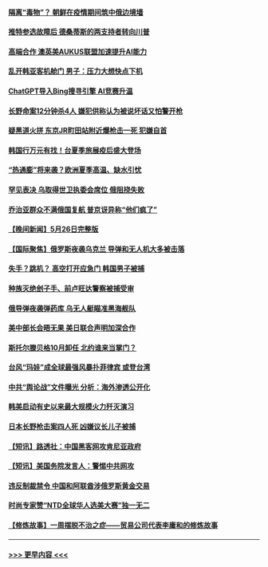 #### [隔离“毒物”？ 朝鲜在疫情期间筑中俄边境墙](../pages/prog202/a103720974.md?t=05272143) 
#### [推特参选故障后 德桑蒂斯的两支持者转向川普](../pages/prog202/a103720981.md?t=05272143) 
#### [高端合作 澳英美AUKUS联盟加速提升AI能力](../pages/prog202/a103720977.md?t=05272143) 
#### [乱开韩亚客机舱门 男子：压力大想快点下机](../pages/prog202/a103720948.md?t=05272143) 
#### [ChatGPT导入Bing搜寻引擎 AI竞赛升温](../pages/prog202/a103720934.md?t=05272143) 
#### [长野命案12分钟杀4人 嫌犯供称认为被说坏话又怕警开枪](../pages/prog202/a103720927.md?t=05272143) 
#### [疑黑道火拼 东京JR町田站附近爆枪击一死 犯嫌自首](../pages/prog202/a103720923.md?t=05272143) 
#### [韩国行万元有找！台夏季旅展疫后盛大登场](../pages/prog202/a103720897.md?t=05272143) 
#### [“热通膨”将来袭？欧洲夏季高温、缺水引忧](../pages/prog202/a103720891.md?t=05272143) 
#### [罕见表决 乌取得世卫执委会席位 俄阻挠失败](../pages/prog202/a103720888.md?t=05272143) 
#### [乔治亚群众不满俄国复航 普京讶异称“他们疯了”](../pages/prog202/a103720862.md?t=05272143) 
#### [【晚间新闻】5月26日完整版](../pages/prog202/a103720741.md?t=05272143) 
#### [【国际聚焦】俄罗斯夜袭乌克兰 导弹和无人机大多被击落](../pages/prog202/a103720747.md?t=05272143) 
#### [失手？跳机？ 高空打开应急门 韩国男子被捕](../pages/prog202/a103720653.md?t=05272143) 
#### [种族灭绝刽子手、前卢旺达警察被捕受审](../pages/prog202/a103720652.md?t=05272143) 
#### [俄导弹夜袭弹药库 乌无人艇瞄准黑海舰队](../pages/prog202/a103720651.md?t=05272143) 
#### [美中部长会晤无果 美日联合声明加深合作](../pages/prog202/a103720657.md?t=05272143) 
#### [斯托尔滕贝格10月卸任 北约谁来当掌门？](../pages/prog202/a103720650.md?t=05272143) 
#### [台风“玛娃”成全球最强风暴扑菲律宾 或登台湾](../pages/prog202/a103720606.md?t=05272143) 
#### [中共“舆论战”文件曝光 分析：海外渗透公开化](../pages/prog202/a103720469.md?t=05272143) 
#### [韩美启动有史以来最大规模火力歼灭演习](../pages/prog202/a103720470.md?t=05272143) 
#### [日本长野枪击案四人死 凶嫌议长儿子被捕](../pages/prog202/a103720472.md?t=05272143) 
#### [【短讯】路透社：中国黑客网攻肯尼亚政府](../pages/prog202/a103720466.md?t=05272143) 
#### [【短讯】美国务院发言人：警惕中共网攻](../pages/prog202/a103720465.md?t=05272143) 
#### [违反制裁禁令 中国和阿联酋涉俄罗斯黄金交易](../pages/prog202/a103720394.md?t=05272143) 
#### [时尚专家赞“NTD全球华人选美大赛”独一无二](../pages/prog202/a103719966.md?t=05272143) 
#### [【修炼故事】一周摆脱不治之症——贸易公司代表李庸和的修炼故事](../pages/prog202/a103720310.md?t=05272143) 

----
#### [ >>> 更早内容 <<< ](../indexes/prog202-earlier.md)
